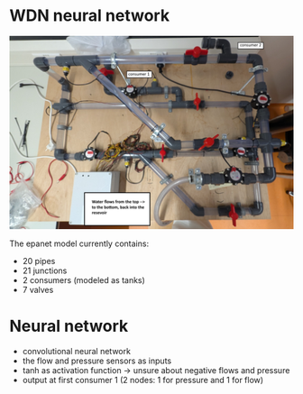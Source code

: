 # WDN neural network
![Tabletop Model](tabletopmodel.jpg)

The epanet model currently contains:
- 20 pipes
- 21 junctions
- 2 consumers (modeled as tanks)
- 7 valves

# Neural network
- convolutional neural network
- the flow and pressure sensors as inputs
- tanh as activation function -> unsure about negative flows and pressure
- output at first consumer 1 (2 nodes: 1 for pressure and 1 for flow)

